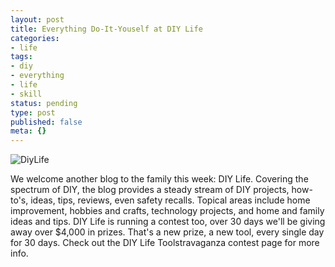 ```yaml
---
layout: post
title: Everything Do-It-Youself at DIY Life
categories:
- life
tags:
- diy
- everything
- life
- skill
status: pending
type: post
published: false
meta: {}
---
```

 ![](http://www.blogcdn.com/www.weblogsinc.com/media/2007/07/diylifelogomini.jpg "DiyLife")

We welcome another blog to the family this week: DIY Life. Covering the spectrum of DIY, the blog provides a steady stream of DIY projects, how-to's, ideas, tips, reviews, even safety recalls. Topical areas include home improvement, hobbies and crafts, technology projects, and home and family ideas and tips. DIY Life is running a contest too, over 30 days we'll be giving away over $4,000 in prizes. That's a new prize, a new tool, every single day for 30 days. Check out the DIY Life Toolstravaganza contest page for more info.

